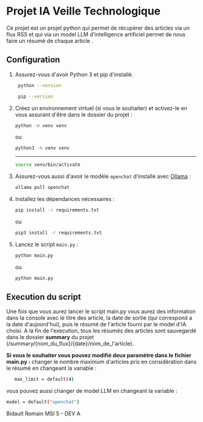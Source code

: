 # Projet IA Veille Technologique

Ce projet est un projet python qui permet de récupérer des articles via un flux RSS et qui via un model LLM d'intelligence artificiel permet de nous faire un résumé de chaque article .

## Configuration

1. Assurez-vous d'avoir Python 3 et pip d'installé.

   ```bash
    python --version
   ```

   ```bash
    pip --version
   ```

2. Créez un environnement virtuel (si vous le souhaiter) et activez-le en vous assurant d'être dans le dossier du projet :

   ```bash
   python -m venv venv
   ```

   ou

   ```bash
   python3 -m venv venv
   ```

   ***

   ```bash
   source venv/bin/activate
   ```

3. Assurez-vous aussi d'avoir le modèle `openchat` d'installé avec [Ollama](https://ollama.ai/) :

   ```bash
   ollama pull openchat
   ```

4. Installez les dépendances nécessaires :

   ```bash
   pip install -r requirements.txt
   ```

   ou

   ```bash
   pip3 install -r requirements.txt
   ```

5. Lancez le script `main.py` :

   ```bash
   python main.py
   ```

   ou

   ```bash
   python main.py
   ```

## Execution du script

Une fois que vous aurez lancer le script main.py vous aurez des information dans la console avec le titre des article, la date de sortie (qui correspond a la date d'aujourd'hui), puis le résumé de l'article fourni par le model d'IA choisi.
A la fin de l'execution, tous les résumés des articles sont sauvegardé dans le dossier **summary** du projet (/summary/{nom_du_flux}/{date}/nom_de_l'article).

**Si vous le souhaiter vous pouvez modifié deux paramètre dans le fichier main.py :**
changer le nombre maximum d'articles pris en considération dans le résumé en changeant la variable :

```bash
   max_limit = default(4)
```

vous pouvez aussi changer de model LLM en changeant la variable :

```bash
model = default("openchat")
```

Bidault Romain MSI 5 - DEV A
